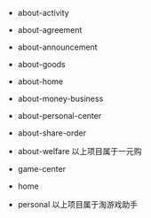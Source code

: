 + about-activity
+ about-agreement
+ about-announcement
+ about-goods
+ about-home
+ about-money-business
+ about-personal-center
+ about-share-order
+ about-welfare
以上项目属于一元购

+ game-center
+ home
+ personal
以上项目属于淘游戏助手
